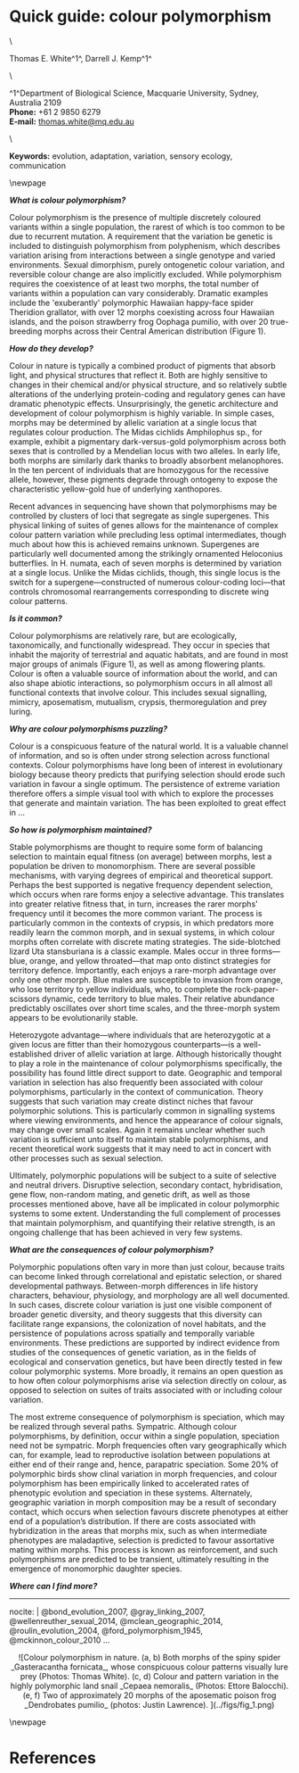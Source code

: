 # Quick guide: colour polymorphism

\ 

Thomas E. White^1^, Darrell J. Kemp^1^

\ 

^1^Department of Biological Science, Macquarie University, Sydney, Australia 2109  
**Phone:** +61 2 9850 6279  
**E-mail:** thomas.white@mq.edu.au  

\ 

**Keywords:** evolution, adaptation, variation, sensory ecology, communication

\newpage


**_What is colour polymorphism?_** 

Colour polymorphism is the presence of multiple discretely coloured variants within a single population, the rarest of which is too common to be due to recurrent mutation. A requirement that the variation be genetic is included to distinguish polymorphism from polyphenism, which describes variation arising from interactions between a single genotype and varied environments. Sexual dimorphism, purely ontogenetic colour variation, and reversible colour change are also implicitly excluded. While polymorphism requires the coexistence of at least two morphs, the total number of variants within a population can vary considerably. Dramatic examples include the 'exuberantly' polymorphic Hawaiian happy-face spider Theridion grallator, with over 12 morphs coexisting across four Hawaiian islands, and the poison strawberry frog Oophaga pumilio, with over 20 true-breeding morphs across their Central American distribution (Figure 1).

**_How do they develop?_**

Colour in nature is typically a combined product of pigments that absorb light, and physical structures that reflect it. Both are highly sensitive to changes in their chemical and/or physical structure, and so relatively subtle alterations of the underlying protein-coding and regulatory genes can have dramatic phenotypic effects. Unsurprisingly, the genetic architecture and development of colour polymorphism is highly variable. In simple cases, morphs may be determined by allelic variation at a single locus that regulates colour production. The Midas cichlids Amphilophus sp., for example, exhibit a pigmentary dark-versus-gold polymorphism across both sexes that is controlled by a Mendelian locus with two alleles. In early life, both morphs are similarly dark thanks to broadly absorbent melanophores. In the ten percent of individuals that are homozygous for the recessive allele, however, these pigments degrade through ontogeny to expose the characteristic yellow-gold hue of underlying xanthopores.

Recent advances in sequencing have shown that polymorphisms may be controlled by clusters of loci that segregate as single supergenes. This physical linking of suites of genes allows for the maintenance of complex colour pattern variation while precluding less optimal intermediates, though much about how this is achieved remains unknown. Supergenes are particularly well documented among the strikingly ornamented Heloconius butterflies. In H. numata, each of seven morphs is determined by variation at a single locus. Unlike the Midas cichlids, though, this single locus is the switch for a supergene—constructed of numerous colour-coding loci—that controls chromosomal rearrangements corresponding to discrete wing colour patterns.

**_Is it common?_**

Colour polymorphisms are relatively rare, but are ecologically, taxonomically, and functionally widespread. They occur in species that inhabit the majority of terrestrial and aquatic habitats, and are found in most major groups of animals (Figure 1), as well as among flowering plants. Colour is often a valuable source of information about the world, and can also shape abiotic interactions, so polymorphism occurs in all almost all functional contexts that involve colour. This includes sexual signalling, mimicry, aposematism, mutualism, crypsis, thermoregulation and prey luring.

**_Why are colour polymorphisms puzzling?_**

Colour is a conspicuous feature of the natural world. It is a valuable channel of information, and so is often under strong selection across functional contexts. Colour polymorphisms have long been of interest in evolutionary biology because theory predicts that purifying selection should erode such variation in favour a single optimum. The persistence of extreme variation therefore offers a simple visual tool with which to explore the processes that generate and maintain variation. The has been exploited to great effect in ...

**_So how is polymorphism maintained?_**

Stable polymorphisms are thought to require some form of balancing selection to maintain equal fitness (on average) between morphs, lest a population be driven to monomorphism. There are several possible mechanisms, with varying degrees of empirical and theoretical support. Perhaps the best supported is negative frequency dependent selection, which occurs when rare forms enjoy a selective advantage. This translates into greater relative fitness that, in turn, increases the rarer morphs' frequency until it becomes the more common variant. The process is particularly common in the contexts of crypsis, in which predators more readily learn the common morph, and in sexual systems, in which colour morphs often correlate with discrete mating strategies. The side-blotched lizard Uta stansburiana is a classic example. Males occur in three forms—blue, orange, and yellow throated—that map onto distinct strategies for territory defence. Importantly, each enjoys a rare-morph advantage over only one other morph. Blue males are susceptible to invasion from orange, who lose territory to yellow individuals, who, to complete the rock-paper-scissors dynamic, cede territory to blue males. Their relative abundance predictably oscillates over short time scales, and the three-morph system appears to be evolutionarily stable.

Heterozygote advantage—where individuals that are heterozygotic at a given locus are fitter than their homozygous counterparts—is a well-established driver of allelic variation at large. Although historically thought to play a role in the maintenance of colour polymorphisms specifically, the possibility has found little direct support to date. Geographic and temporal variation in selection has also frequently been associated with colour polymorphisms, particularly in the context of communication. Theory suggests that such variation may create distinct niches that favour polymorphic solutions. This is particularly common in signalling systems where viewing environments, and hence the appearance of colour signals, may change over small scales. Again it remains unclear whether such variation is sufficient unto itself to maintain stable polymorphisms, and recent theoretical work suggests that it may need to act in concert with other processes such as sexual selection.

Ultimately, polymorphic populations will be subject to a suite of selective and neutral drivers. Disruptive selection, secondary contact, hybridisation, gene flow, non-random mating, and genetic drift, as well as those processes mentioned above, have all be implicated in colour polymorphic systems to some extent. Understanding the full complement of processes that maintain polymorphism, and quantifying their relative strength, is an ongoing challenge that has been achieved in very few systems.


**_What are the consequences of colour polymorphism?_**

Polymorphic populations often vary in more than just colour, because traits can become linked through correlational and epistatic selection, or shared developmental pathways. Between-morph differences in life history characters, behaviour, physiology, and morphology are all well documented. In such cases, discrete colour variation is just one visible component of broader genetic diversity, and theory suggests that this diversity can facilitate range expansions, the colonization of novel habitats, and the persistence of populations across spatially and temporally variable environments. These predictions are supported by indirect evidence from studies of the consequences of genetic variation, as in the fields of ecological and conservation genetics, but have been directly tested in few colour polymorphic systems. More broadly, it remains an open question as to how often colour polymorphisms arise via selection directly on colour, as opposed to selection on suites of traits associated with or including colour variation.     

The most extreme consequence of polymorphism is speciation, which may be realized through several paths. Sympatric. Although colour polymorphisms, by definition, occur within a single population, speciation need not be sympatric. Morph frequencies often vary geographically which can, for example, lead to reproductive isolation between populations at either end of their range and, hence, parapatric speciation. Some 20% of polymorphic birds show clinal variation in morph frequencies, and colour polymorphism has been empirically linked to accelerated rates of phenotypic evolution and speciation in these systems. Alternately, geographic variation in morph composition may be a result of secondary contact, which occurs when selection favours discrete phenotypes at either end of a population’s distribution. If there are costs associated with hybridization in the areas that morphs mix, such as when intermediate phenotypes are maladaptive, selection is predicted to favour assortative mating within morphs. This process is known as reinforcement, and such polymorphisms are predicted to be transient, ultimately resulting in the emergence of monomorphic daughter species. 
 

**_Where can I find more?_**

---
nocite: | 
  @bond_evolution_2007, @gray_linking_2007, @wellenreuther_sexual_2014, @mclean_geographic_2014, @roulin_evolution_2004, @ford_polymorphism_1945, @mckinnon_colour_2010
...

<div style="text-align:center" markdown="1">
![Colour polymorphism in nature. (a, b) Both morphs of the spiny spider _Gasteracantha fornicata_, whose conspicuous colour patterns visually lure prey (Photos: Thomas White). (c, d) Colour and pattern variation in the highly polymorphic land snail _Cepaea nemoralis_ (Photos: Ettore Balocchi). (e, f) Two of approximately 20 morphs of the aposematic poison frog _Dendrobates pumilio_ (photos: Justin Lawrence). ](../figs/fig_1.png) 
</div>

\newpage

# References
